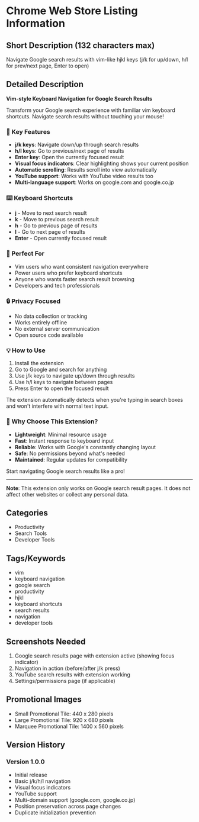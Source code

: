 # Chrome Web Store Listing Information

## Short Description (132 characters max)
Navigate Google search results with vim-like hjkl keys (j/k for up/down, h/l for prev/next page, Enter to open)

## Detailed Description

**Vim-style Keyboard Navigation for Google Search Results**

Transform your Google search experience with familiar vim keyboard shortcuts. Navigate search results without touching your mouse!

### 🚀 Key Features
- **j/k keys**: Navigate down/up through search results
- **h/l keys**: Go to previous/next page of results  
- **Enter key**: Open the currently focused result
- **Visual focus indicators**: Clear highlighting shows your current position
- **Automatic scrolling**: Results scroll into view automatically
- **YouTube support**: Works with YouTube video results too
- **Multi-language support**: Works on google.com and google.co.jp

### ⌨️ Keyboard Shortcuts
- **j** - Move to next search result
- **k** - Move to previous search result  
- **h** - Go to previous page of results
- **l** - Go to next page of results
- **Enter** - Open currently focused result

### 🎯 Perfect For
- Vim users who want consistent navigation everywhere
- Power users who prefer keyboard shortcuts
- Anyone who wants faster search result browsing
- Developers and tech professionals

### 🔒 Privacy Focused
- No data collection or tracking
- Works entirely offline
- No external server communication
- Open source code available

### 💡 How to Use
1. Install the extension
2. Go to Google and search for anything
3. Use j/k keys to navigate up/down through results
4. Use h/l keys to navigate between pages
5. Press Enter to open the focused result

The extension automatically detects when you're typing in search boxes and won't interfere with normal text input.

### 🌟 Why Choose This Extension?
- **Lightweight**: Minimal resource usage
- **Fast**: Instant response to keyboard input
- **Reliable**: Works with Google's constantly changing layout
- **Safe**: No permissions beyond what's needed
- **Maintained**: Regular updates for compatibility

Start navigating Google search results like a pro!

---

**Note**: This extension only works on Google search result pages. It does not affect other websites or collect any personal data.

## Categories
- Productivity
- Search Tools
- Developer Tools

## Tags/Keywords
- vim
- keyboard navigation
- google search
- productivity
- hjkl
- keyboard shortcuts
- search results
- navigation
- developer tools

## Screenshots Needed
1. Google search results page with extension active (showing focus indicator)
2. Navigation in action (before/after j/k press)
3. YouTube search results with extension working
4. Settings/permissions page (if applicable)

## Promotional Images
- Small Promotional Tile: 440 x 280 pixels
- Large Promotional Tile: 920 x 680 pixels
- Marquee Promotional Tile: 1400 x 560 pixels

## Version History
### Version 1.0.0
- Initial release
- Basic j/k/h/l navigation
- Visual focus indicators
- YouTube support
- Multi-domain support (google.com, google.co.jp)
- Position preservation across page changes
- Duplicate initialization prevention
